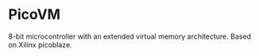 # PicoVM
8-bit microcontroller with an extended virtual memory architecture. Based on Xilinx picoblaze.
